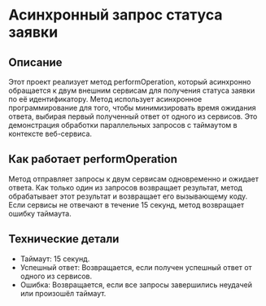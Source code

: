 # Асинхронный запрос статуса заявки

## Описание

Этот проект реализует метод performOperation, который асинхронно обращается к двум внешним сервисам для получения статуса заявки по её идентификатору. Метод использует асинхронное программирование для того, чтобы минимизировать время ожидания ответа, выбирая первый полученный ответ от одного из сервисов. Это демонстрация обработки параллельных запросов с таймаутом в контексте веб-сервиса.

## Как работает performOperation

Метод отправляет запросы к двум сервисам одновременно и ожидает ответа. Как только один из запросов возвращает результат, метод обрабатывает этот результат и возвращает его вызывающему коду. Если сервисы не отвечают в течение 15 секунд, метод возвращает ошибку таймаута.

## Технические детали

- Таймаут: 15 секунд.
- Успешный ответ: Возвращается, если получен успешный ответ от одного из сервисов.
- Ошибка: Возвращается, если все запросы завершились неудачей или произошёл таймаут.